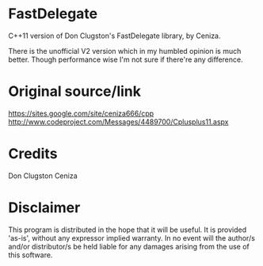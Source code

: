 FastDelegate
============

C++11 version of Don Clugston's FastDelegate library, by Ceniza.

There is the unofficial V2 version which in my humbled opinion is much better. Though performance wise I'm not sure if there're any difference.


Original source/link
====================
https://sites.google.com/site/ceniza666/cpp
http://www.codeproject.com/Messages/4489700/Cplusplus11.aspx


Credits
=======
Don Clugston
Ceniza


Disclaimer
==========
This program is distributed in the hope that it will be useful. It is provided 'as-is', without any expressor implied warranty. In no event will the author/s and/or distributor/s be held liable for any damages arising from the use of this software.
